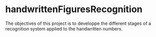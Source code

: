# handwrittenFiguresRecognition
The objectives of this project is to developpe the different stages of a recognition system applied to the handwritten numbers. 

